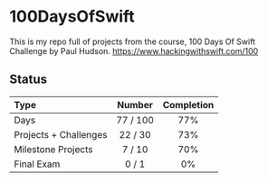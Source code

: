 # 100DaysOfSwift

This is my repo full of projects from the course, 100 Days Of Swift Challenge by Paul Hudson.
https://www.hackingwithswift.com/100

## Status

Type               | Number  | Completion
:---               |  :---:  |   :---:
Days           |  77 / 100 | 77%
Projects + Challenges |  22 / 30 | 73%
Milestone Projects |  7 / 10 | 70%
Final Exam         |  0 / 1  | 0%

